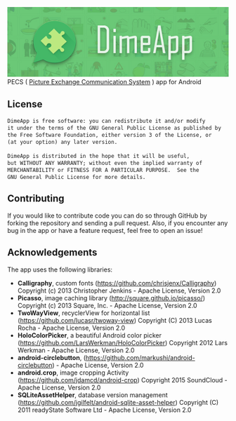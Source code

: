 
![DimeApp](docs/logo.jpg?raw=true "DimeApp")<br/>
PECS ( [Picture Exchange Communication System](https://en.wikipedia.org/wiki/Picture_Exchange_Communication_System) ) app for Android

## License

	DimeApp is free software: you can redistribute it and/or modify
    it under the terms of the GNU General Public License as published by
    the Free Software Foundation, either version 3 of the License, or
    (at your option) any later version.

    DimeApp is distributed in the hope that it will be useful,
    but WITHOUT ANY WARRANTY; without even the implied warranty of
    MERCHANTABILITY or FITNESS FOR A PARTICULAR PURPOSE.  See the
    GNU General Public License for more details.

## Contributing

If you would like to contribute code you can do so through GitHub by forking the repository and sending a pull request.
Also, if you encounter any bug in the app or have a feature request, feel free to open an issue!

## Acknowledgements
The app uses the following libraries:
* **Calligraphy**, custom fonts (https://github.com/chrisjenx/Calligraphy) Copyright (c) 2013 Christopher Jenkins - Apache License, Version 2.0
* **Picasso**, image caching library (http://square.github.io/picasso/) Copyright (c) 2013 Square, Inc. - Apache License, Version 2.0
* **TwoWayView**, recyclerView for horizontal list (https://github.com/lucasr/twoway-view) Copyright (C) 2013 Lucas Rocha - Apache License, Version 2.0
* **HoloColorPicker**, a beautiful Android color picker (https://github.com/LarsWerkman/HoloColorPicker) Copyright 2012 Lars Werkman - Apache License, Version 2.0
* **android-circlebutton**, (https://github.com/markushi/android-circlebutton) - Apache License, Version 2.0
* **android.crop**, image cropping Activity (https://github.com/jdamcd/android-crop) Copyright 2015 SoundCloud - Apache License, Version 2.0
* **SQLiteAssetHelper**, database version management (https://github.com/jgilfelt/android-sqlite-asset-helper) Copyright (C) 2011 readyState Software Ltd - Apache License, Version 2.0